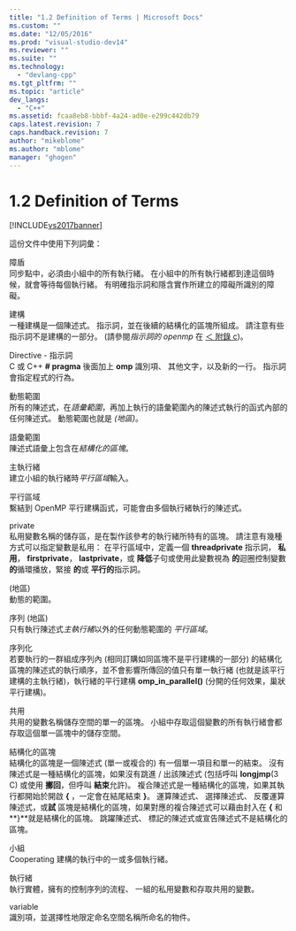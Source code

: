 ```yaml
---
title: "1.2 Definition of Terms | Microsoft Docs"
ms.custom: ""
ms.date: "12/05/2016"
ms.prod: "visual-studio-dev14"
ms.reviewer: ""
ms.suite: ""
ms.technology: 
  - "devlang-cpp"
ms.tgt_pltfrm: ""
ms.topic: "article"
dev_langs: 
  - "C++"
ms.assetid: fcaa8eb8-bbbf-4a24-ad0e-e299c442db79
caps.latest.revision: 7
caps.handback.revision: 7
author: "mikeblome"
ms.author: "mblome"
manager: "ghogen"
---
```

# 1.2 Definition of Terms
[!INCLUDE[vs2017banner](../../assembler/inline/includes/vs2017banner.md)]

這份文件中使用下列詞彙：  
  
 障盾  
 同步點中，必須由小組中的所有執行緒。  在小組中的所有執行緒都到達這個時候，就會等待每個執行緒。  有明確指示詞和隱含實作所建立的障礙所識別的障礙。  
  
 建構  
 一種建構是一個陳述式。  指示詞，並在後續的結構化的區塊所組成。  請注意有些指示詞不是建構的一部分。  \(請參閱*指示詞的 openmp* 在  [＜ 附錄 c](../../parallel/openmp/c-openmp-c-and-cpp-grammar.md)\)。  
  
 Directive \- 指示詞  
 C 或 C\+\+  **\# pragma** 後面加上 **omp** 識別項、 其他文字，以及新的一行。  指示詞會指定程式的行為。  
  
 動態範圍  
 所有的陳述式，在*語彙範圍*，再加上執行的語彙範圍內的陳述式執行的函式內部的任何陳述式。  動態範圍也就是 *\(地區\)*。  
  
 語彙範圍  
 陳述式語彙上包含在*結構化的區塊*。  
  
 主執行緒  
 建立小組的執行緒時*平行區域*輸入。  
  
 平行區域  
 繫結到 OpenMP 平行建構函式，可能會由多個執行緒執行的陳述式。  
  
 private  
 私用變數名稱的儲存區，是在製作該參考的執行緒所特有的區塊。  請注意有幾種方式可以指定變數是私用： 在平行區域中，定義一個 **threadprivate** 指示詞， **私用**，  **firstprivate**，  **lastprivate**，或 **降低**子句或使用此變數視為 **的**迴圈控制變數 **的**循環播放，緊接 **的**或 **平行的**指示詞。  
  
 \(地區\)  
 動態的範圍。  
  
 序列 \(地區\)  
 只有執行陳述式*主執行緒*以外的任何動態範圍的 *平行區域*。  
  
 序列化  
 若要執行的一群組成序列內 \(相同訂購如同區塊不是平行建構的一部分\) 的結構化區塊的陳述式的執行順序，並不會影響所傳回的值只有單一執行緒 \(也就是該平行建構的主執行緒\)，執行緒的平行建構 **omp\_in\_parallel\(\)** \(分開的任何效果，巢狀平行建構\)。  
  
 共用  
 共用的變數名稱儲存空間的單一的區塊。  小組中存取這個變數的所有執行緒會都存取這個單一區塊中的儲存空間。  
  
 結構化的區塊  
 結構化的區塊是一個陳述式 \(單一或複合的\) 有一個單一項目和單一的結束。  沒有陳述式是一種結構化的區塊，如果沒有跳進 \/ 出該陳述式 \(包括呼叫 **longjmp**\(3 C\) 或使用 **擲回**，但呼叫 **結束**允許\)。  複合陳述式是一種結構化的區塊，如果其執行都開始於開啟 **{** ，一定會在結尾結束 **}**。  運算陳述式、 選擇陳述式、 反覆運算陳述式，或**試** 區塊是結構化的區塊，如果對應的複合陳述式可以藉由封入在  **{** 和 **}**就是結構化的區塊。  跳躍陳述式、 標記的陳述式或宣告陳述式不是結構化的區塊。  
  
 小組  
 Cooperating 建構的執行中的一或多個執行緒。  
  
 執行緒  
 執行實體，擁有的控制序列的流程、 一組的私用變數和存取共用的變數。  
  
 variable  
 識別項，並選擇性地限定命名空間名稱所命名的物件。